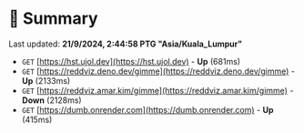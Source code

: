 # 📖 Summary
Last updated: **21/9/2024, 2:44:58 PTG "Asia/Kuala_Lumpur"**

- `GET` [https://hst.ujol.dev](https://hst.ujol.dev) - **Up** (681ms)
- `GET` [https://reddviz.deno.dev/gimme](https://reddviz.deno.dev/gimme) - **Up** (2133ms)
- `GET` [https://reddviz.amar.kim/gimme](https://reddviz.amar.kim/gimme) - **Down** (2128ms)
- `GET` [https://dumb.onrender.com](https://dumb.onrender.com) - **Up** (415ms)
